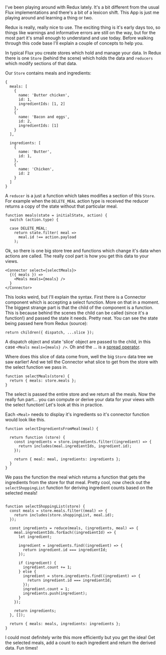 I've been playing around with Redux lately. It's a bit different from the usual Flux implementations and there's a bit of a lexicon shift. This App is just me playing around and learning a thing or two.

Redux is really, really nice to use. The exciting thing is it's early days too, so things like warnings and informative errors are still on the way, but for the most part it's small enough to understand and use today. Before walking through this code base I'll explain a couple of concepts to help you.

In typical Flux you create stores which hold and manage your data. In Redux there is one `Store` (behind the scene) which holds the data and `reducers` which modify sections of that data.

Our `Store` contains meals and ingredients:

```
{
  meals: [
    {
      name: 'Butter chicken',
      id: 1,
      ingredientIds: [1, 2]
    },
    {
      name: 'Bacon and eggs',
      id: 2,
      ingredientIds: [1]
    }
  ],

  ingredients: [
    {
      name: 'Butter',
      id: 1,
    },
    {
      name: 'Chicken',
      id: 2
    }
  ]
}
```

A `reducer` is a just a function which takes modifies a section of this `Store`. For example when the `DELETE_MEAL` action type is received the reducer returns a copy of the state without that particular meal.

```
function meals(state = initialState, action) {
  switch (action.type) {

  case DELETE_MEAL:
    return state.filter( meal =>
      meal.id !== action.payload
    );
```

Ok, so there is one big store tree and functions which change it's data when actions are called. The really cool part is how you get this data to your views.

```
<Connector select={selectMeals}>
  {({ meals }) =>
    <Meals meals={meals} />
  }
</Connector>
```

This looks weird, but I'll explain the syntax. First there is a Connector component which is accepting a select function. More on that in a moment. The biggest strange part is that the child of the component is a function. This is because behind the scenes the child can be called (since it's a function!) and passed the state it needs. Pretty neat. You can see the state being passed here from Redux (source):

```
return children({ dispatch, ...slice });
```

A dispatch object and state 'slice' object are passed to the child, in this case `<Meals meals={meals} />`.
Oh and the ... is a [spread operator](https://developer.mozilla.org/en-US/docs/Web/JavaScript/Reference/Operators/Spread_operator).

Where does this slice of data come from, well the big `Store` data tree we saw earlier! And we tell the Connector what slice to get from the store with the select function we pass in.

```
function selectMeals(store) {
  return { meals: store.meals };
}
```

The select is passed the entire store and we return all the meals. Now the really fun part... you can compute or derive your data for your views with the select function! Let's look at this in practice.

Each `<Meal>` needs to display it's ingredients so it's connector function would look like this.

```
function selectIngredientsFromMeal(meal) {

  return function (store) {
    const ingredients = store.ingredients.filter((ingredient) => {
      return includes(meal.ingredientIds, ingredient.id);
    });

    return { meal: meal, ingredients: ingredients };
  }
}
```

We pass the function the meal which returns a function that gets the ingredients from the store for that meal. Pretty cool, now check out the `selectShoppingList` function for deriving ingredient counts based on the selected meals!

```

function selectShoppingList(store) {
  const meals = store.meals.filter((meal) => {
    return includes(store.shoppingList, meal.id);
  });

  const ingredients = reduce(meals, (ingredients, meal) => {
    meal.ingredientIds.forEach((ingredientId) => {
      let ingredient;

      ingredient = ingredients.find((ingredient) => {
        return ingredient.id === ingredientId;
      });

      if (ingredient) {
        ingredient.count += 1;
      } else {
        ingredient = store.ingredients.find((ingredient) => {
          return ingredient.id === ingredientId;
        });
        ingredient.count = 1;
        ingredients.push(ingredient);
      }
    });

    return ingredients;
  }, []);

  return { meals: meals, ingredients: ingredients };
}
```

I could most definitely write this more efficiently but you get the idea! Get the selected meals, add a count to each ingredient and return the derived data. Fun times!

